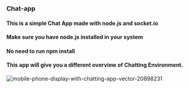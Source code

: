 ### Chat-app
#### This is a simple Chat App made with node.js and socket.io
#### Make sure you have node.js installed in your system 
#### No need to run npm install
#### This app will give you a different overview of Chatting Environment.

![mobile-phone-display-with-chatting-app-vector-20898231](https://user-images.githubusercontent.com/53190535/135620945-1ed74b4a-4f2c-4651-a3e5-adfa425ae942.jpg)

